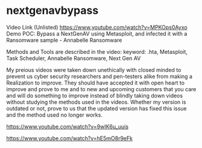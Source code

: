 # nextgenavbypass
Video Link (Unlisted)
https://www.youtube.com/watch?v=MPKOps0Ayxo
Demo POC: Bypass a NextGenAV using Metasploit, and infected it with a Ransomware sample - Annabelle Ransomware

Methods and Tools are described in the video:
keyword: .hta, Metasploit, Task Scheduler, Annabelle Ransomware, Next Gen AV

My preious videos were taken down unethically with closed minded to prevent us cyber security researchers and pen-testers alike from making a Realization to improve. They should have accepted it with open heart to improve and prove to me and to new and upcoming customers that you care and will do something to improve instead of blindly taking down videos without studying the methods used in the videos. Whether my version is outdated or not, prove to us that the updated version has fixed this issue and the method used no longer works.

https://www.youtube.com/watch?v=9wIK6u_uuis

https://www.youtube.com/watch?v=hE5mO8r9eFk

